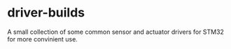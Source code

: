 # driver-builds
A small collection of some common sensor and actuator drivers for STM32 for more convinient use.

